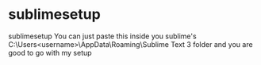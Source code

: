 # sublimesetup
sublimesetup
You can just paste this inside you sublime's C:\Users\<username>\AppData\Roaming\Sublime Text 3 folder and you are good to go with my setup
